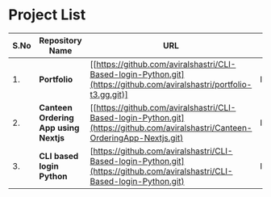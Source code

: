 # Project List

| S.No | Repository Name | URL                  | Status | Demo |
|---|------------------|----------------------|--------| --------- |
|1. | __Portfolio__ | [[https://github.com/aviralshastri/CLI-Based-login-Python.git](https://github.com/aviralshastri/portfolio-t3.gg.git)] |Incomplete | ----- |
|2. | __Canteen Ordering App using Nextjs__ | [[https://github.com/aviralshastri/CLI-Based-login-Python.git](https://github.com/aviralshastri/Canteen-OrderingApp-Nextjs.git)|Incomplete | ----- |
|3. | __CLI based login Python__ | [https://github.com/aviralshastri/CLI-Based-login-Python.git](https://github.com/aviralshastri/CLI-Based-login-Python.git) |Incomplete | ----- |
